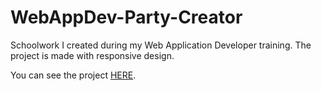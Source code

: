 # WebAppDev-Party-Creator

Schoolwork I created during my Web Application Developer training. The project is made with responsive design.

You can see the project [HERE](https://martinholts.github.io/WebAppDev-Party-Creator/).
